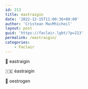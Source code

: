 ```yaml
---
id: 213
title: eastraigin
date: '2022-12-15T11:00:36+00:00'
author: 'Crìstean MacMhìcheil'
layout: post
guid: 'https://faclair.lgbt/?p=213'
permalink: /eastraigin/
categories:
    - Faclair
---
```


&#x1f3f4;&#xe0067;&#xe0062;&#xe0073;&#xe0063;&#xe0074;&#xe007f; eastraigin

&#x1f1ee;&#x1f1ea; éastraigin

&#x1f3f4;&#xe0067;&#xe0062;&#xe0065;&#xe006e;&#xe0067;&#xe007f; oestrogen